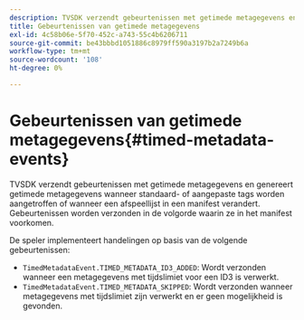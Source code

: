 ```yaml
---
description: TVSDK verzendt gebeurtenissen met getimede metagegevens en genereert getimede metagegevens wanneer standaard- of aangepaste tags worden aangetroffen of wanneer een afspeellijst in een manifest verandert. Gebeurtenissen worden verzonden in de volgorde waarin ze in het manifest voorkomen.
title: Gebeurtenissen van getimede metagegevens
exl-id: 4c58b06e-5f70-452c-a743-55c4b6206711
source-git-commit: be43bbbd1051886c8979ff590a3197b2a7249b6a
workflow-type: tm+mt
source-wordcount: '108'
ht-degree: 0%

---
```


# Gebeurtenissen van getimede metagegevens{#timed-metadata-events}

TVSDK verzendt gebeurtenissen met getimede metagegevens en genereert getimede metagegevens wanneer standaard- of aangepaste tags worden aangetroffen of wanneer een afspeellijst in een manifest verandert. Gebeurtenissen worden verzonden in de volgorde waarin ze in het manifest voorkomen.

De speler implementeert handelingen op basis van de volgende gebeurtenissen:

* `TimedMetadataEvent.TIMED_METADATA_ID3_ADDED`: Wordt verzonden wanneer een metagegevens met tijdslimiet voor een ID3 is verwerkt.
* `TimedMetadataEvent.TIMED_METADATA_SKIPPED`: Wordt verzonden wanneer metagegevens met tijdslimiet zijn verwerkt en er geen mogelijkheid is gevonden.
